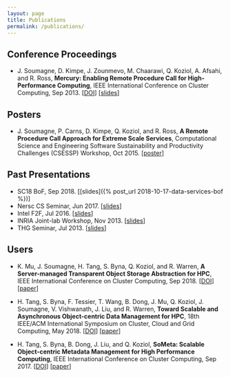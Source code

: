 ```yaml
---
layout: page
title: Publications
permalink: /publications/
---
```


## Conference Proceedings

* J. Soumagne, D. Kimpe, J. Zounmevo, M. Chaarawi, Q. Koziol, A. Afsahi, and R. Ross, <b>Mercury: Enabling Remote Procedure Call for High-Performance Computing</b>, IEEE International Conference on Cluster Computing, Sep 2013. [[DOI][doi_paper]] [[slides][slides_paper]]

[doi_paper]: http://dx.doi.org/10.1109/CLUSTER.2013.6702617
[slides_paper]: ftp://ftp.mcs.anl.gov/pub/mercury/documents/cluster2013_slides_121.pdf

## Posters

* J. Soumagne, P. Carns, D. Kimpe, Q. Koziol, and R. Ross,
<b>A Remote Procedure Call Approach for Extreme Scale Services</b>, Computational Science and Engineering
Software Sustainability and Productivity Challenges (CSESSP) Workshop, Oct 2015.
[[poster][poster_csessp]]

[poster_csessp]: https://www.orau.gov/csessp2015/posters/Soumagne_Jerome.pdf

## Past Presentations

* SC18 BoF, Sep 2018. [[slides]({% post_url 2018-10-17-data-services-bof %})]
* Nersc CS Seminar, Jun 2017. [[slides][slides_june17_lbnl]]
* Intel F2F, Jul 2016. [[slides][slides_july16_intel]]
* INRIA Joint-lab Workshop, Nov 2013. [[slides][slides_inria]]
* THG Seminar, Jul 2013. [[slides][slides_hdf]]

[slides_hdf]: ftp://ftp.mcs.anl.gov/pub/mercury/documents/2013-06-28-Mercury_THG_internal.pdf
[slides_inria]: https://wiki.ncsa.illinois.edu/download/attachments/29164828/dkimpe-mercury.pdf
[slides_july16_intel]: /assets/2016-07-14_F2F/2016-07-14-Intel-meeting_Soumagne.pdf
[slides_june17_lbnl]: /assets/2017-06-22-Nersc/slides.pdf

## Users

* K. Mu, J. Soumagne, H. Tang, S. Byna, Q. Koziol, and R. Warren, <b>A Server-managed Transparent Object Storage Abstraction for HPC</b>, IEEE International Conference on Cluster Computing, Sep 2018.
[[DOI](https://doi.org/10.1109/CLUSTER.2018.00063)]
[[paper](https://sdm.lbl.gov/pdc/pubs/201809_Cluster2018-PDCBufMap.pdf)]

* H. Tang, S. Byna, F. Tessier, T. Wang, B. Dong, J. Mu, Q. Koziol, J. Soumagne, V. Vishwanath, J. Liu, and R. Warren, <b>Toward Scalable and Asynchronous Object-centric Data Management for HPC</b>, 18th IEEE/ACM International Symposium on Cluster, Cloud and Grid Computing, May 2018.
[[DOI](https://doi.org/10.1109/CCGRID.2018.00026)]
[[paper](https://sdm.lbl.gov/pdc/pubs/201805_CCGrid2018_PDCsys.pdf)]

* H. Tang, S. Byna, B. Dong, J. Liu, and Q. Koziol, <b>SoMeta: Scalable Object-centric Metadata Management for High Performance Computing</b>, IEEE International Conference on Cluster Computing, Sep 2017.
[[DOI](https://doi.org/10.1109/CLUSTER.2017.53)]
[[paper](https://sdm.lbl.gov/pdc/pubs/201709_SoMeta_Cluster_Tang_Byna.pdf)]

